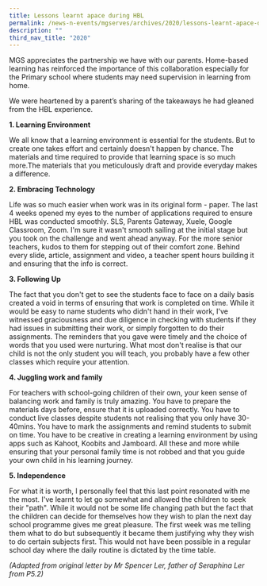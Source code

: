 ```yaml
---
title: Lessons learnt apace during HBL
permalink: /news-n-events/mgserves/archives/2020/lessons-learnt-apace-during-hbl/
description: ""
third_nav_title: "2020"
---
```

MGS appreciates the partnership we have with our parents. Home-based learning has reinforced the importance of this collaboration especially for the Primary school where students may need supervision in learning from home.

  

We were heartened by a parent’s sharing of the takeaways he had gleaned from the HBL experience. 

  

**1. Learning Environment**

We all know that a learning environment is essential for the students. But to create one takes effort and certainly doesn't happen by chance. The materials and time required to provide that learning space is so much more.The materials that you meticulously draft and provide everyday makes a difference. 

  

**2. Embracing Technology**

Life was so much easier when work was in its original form - paper. The last 4 weeks opened my eyes to the number of applications required to ensure HBL was conducted smoothly. SLS, Parents Gateway, Xuele, Google Classroom, Zoom. I'm sure it wasn't smooth sailing at the initial stage but you took on the challenge and went ahead anyway. For the more senior teachers, kudos to them for stepping out of their comfort zone. Behind every slide, article, assignment and video, a teacher spent hours building it and ensuring that the info is correct. 

  

**3. Following Up**

The fact that you don't get to see the students face to face on a daily basis created a void in terms of ensuring that work is completed on time. While it would be easy to name students who didn't hand in their work, I've witnessed graciousness and due diligence in checking with students if they had issues in submitting their work, or simply forgotten to do their assignments. The reminders that you gave were timely and the choice of words that you used were nurturing. What most don't realise is that our child is not the only student you will teach, you probably have a few other classes which require your attention. 

  

**4. Juggling work and family**

For teachers with school-going children of their own, your keen sense of balancing work and family is truly amazing. You have to prepare the materials days before, ensure that it is uploaded correctly. You have to conduct live classes despite students not realising that you only have 30-40mins. You have to mark the assignments and remind students to submit on time. You have to be creative in creating a learning environment by using apps such as Kahoot, Koobits and Jamboard. All these and more while ensuring that your personal family time is not robbed and that you guide your own child in his learning journey. 

  

**5. Independence**

For what it is worth, I personally feel that this last point resonated with me the most. I've learnt to let go somewhat and allowed the children to seek their "path". While it would not be some life changing path but the fact that the children can decide for themselves how they wish to plan the next day school programme gives me great pleasure. The first week was me telling them what to do but subsequently it became them justifying why they wish to do certain subjects first. This would not have been possible in a regular school day where the daily routine is dictated by the time table. 

_(Adapted from original letter by Mr Spencer Ler, father of Seraphina Ler from P5.2)_